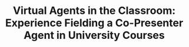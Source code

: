 ---
name: "Virtual Agents In The Classroom"
title: "Virtual Agents in the Classroom: Experience Fielding a Co-Presenter Agent in University Courses"
project: "Co-presenter Agent"
event: "Intelligent Virtual Agents (IVA)"
authors:
- name: "Bickmore, T."
- name: "Trinh, H."
- name: "Hoppmann, M."
- name: "Asadi, R."
year: 2016
resources:
- name: "IVA16 copclass"
  src: "IVA16.copclass.pdf"
external_url: null
draft: false 
headless: true
---